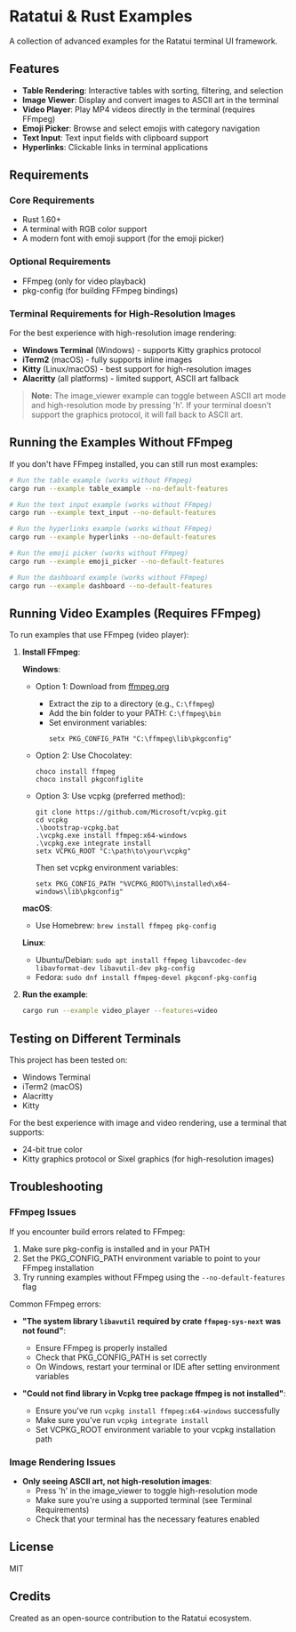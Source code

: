 # Ratatui & Rust Examples

A collection of advanced examples for the Ratatui terminal UI framework.

## Features

- **Table Rendering**: Interactive tables with sorting, filtering, and selection
- **Image Viewer**: Display and convert images to ASCII art in the terminal
- **Video Player**: Play MP4 videos directly in the terminal (requires FFmpeg)
- **Emoji Picker**: Browse and select emojis with category navigation
- **Text Input**: Text input fields with clipboard support
- **Hyperlinks**: Clickable links in terminal applications

## Requirements

### Core Requirements
- Rust 1.60+
- A terminal with RGB color support
- A modern font with emoji support (for the emoji picker)

### Optional Requirements
- FFmpeg (only for video playback)
- pkg-config (for building FFmpeg bindings)

### Terminal Requirements for High-Resolution Images
For the best experience with high-resolution image rendering:
- **Windows Terminal** (Windows) - supports Kitty graphics protocol
- **iTerm2** (macOS) - fully supports inline images
- **Kitty** (Linux/macOS) - best support for high-resolution images
- **Alacritty** (all platforms) - limited support, ASCII art fallback

> **Note:** The image_viewer example can toggle between ASCII art mode and high-resolution mode by pressing 'h'. If your terminal doesn't support the graphics protocol, it will fall back to ASCII art.

## Running the Examples Without FFmpeg

If you don't have FFmpeg installed, you can still run most examples:

```bash
# Run the table example (works without FFmpeg)
cargo run --example table_example --no-default-features

# Run the text input example (works without FFmpeg)
cargo run --example text_input --no-default-features

# Run the hyperlinks example (works without FFmpeg)
cargo run --example hyperlinks --no-default-features

# Run the emoji picker (works without FFmpeg)
cargo run --example emoji_picker --no-default-features

# Run the dashboard example (works without FFmpeg)
cargo run --example dashboard --no-default-features
```

## Running Video Examples (Requires FFmpeg)

To run examples that use FFmpeg (video player):

1. **Install FFmpeg**:
   
   **Windows**:
   - Option 1: Download from [ffmpeg.org](https://ffmpeg.org/download.html)
     - Extract the zip to a directory (e.g., `C:\ffmpeg`)
     - Add the bin folder to your PATH: `C:\ffmpeg\bin`
     - Set environment variables:
       ```
       setx PKG_CONFIG_PATH "C:\ffmpeg\lib\pkgconfig"
       ```
   
   - Option 2: Use Chocolatey: 
     ```
     choco install ffmpeg
     choco install pkgconfiglite
     ```
   
   - Option 3: Use vcpkg (preferred method): 
     ```
     git clone https://github.com/Microsoft/vcpkg.git
     cd vcpkg
     .\bootstrap-vcpkg.bat
     .\vcpkg.exe install ffmpeg:x64-windows
     .\vcpkg.exe integrate install
     setx VCPKG_ROOT "C:\path\to\your\vcpkg"
     ```
     
     Then set vcpkg environment variables:
     ```
     setx PKG_CONFIG_PATH "%VCPKG_ROOT%\installed\x64-windows\lib\pkgconfig"
     ```

   **macOS**:
   - Use Homebrew: `brew install ffmpeg pkg-config`

   **Linux**:
   - Ubuntu/Debian: `sudo apt install ffmpeg libavcodec-dev libavformat-dev libavutil-dev pkg-config`
   - Fedora: `sudo dnf install ffmpeg-devel pkgconf-pkg-config`

2. **Run the example**:
   ```bash
   cargo run --example video_player --features=video
   ```

## Testing on Different Terminals

This project has been tested on:
- Windows Terminal
- iTerm2 (macOS)
- Alacritty
- Kitty

For the best experience with image and video rendering, use a terminal that supports:
- 24-bit true color
- Kitty graphics protocol or Sixel graphics (for high-resolution images)

## Troubleshooting

### FFmpeg Issues

If you encounter build errors related to FFmpeg:

1. Make sure pkg-config is installed and in your PATH
2. Set the PKG_CONFIG_PATH environment variable to point to your FFmpeg installation
3. Try running examples without FFmpeg using the `--no-default-features` flag

Common FFmpeg errors:

- **"The system library `libavutil` required by crate `ffmpeg-sys-next` was not found"**:
  - Ensure FFmpeg is properly installed
  - Check that PKG_CONFIG_PATH is set correctly
  - On Windows, restart your terminal or IDE after setting environment variables

- **"Could not find library in Vcpkg tree package ffmpeg is not installed"**:
  - Ensure you've run `vcpkg install ffmpeg:x64-windows` successfully
  - Make sure you've run `vcpkg integrate install`
  - Set VCPKG_ROOT environment variable to your vcpkg installation path

### Image Rendering Issues

- **Only seeing ASCII art, not high-resolution images**:
  - Press 'h' in the image_viewer to toggle high-resolution mode
  - Make sure you're using a supported terminal (see Terminal Requirements)
  - Check that your terminal has the necessary features enabled

## License

MIT

## Credits

Created as an open-source contribution to the Ratatui ecosystem.


